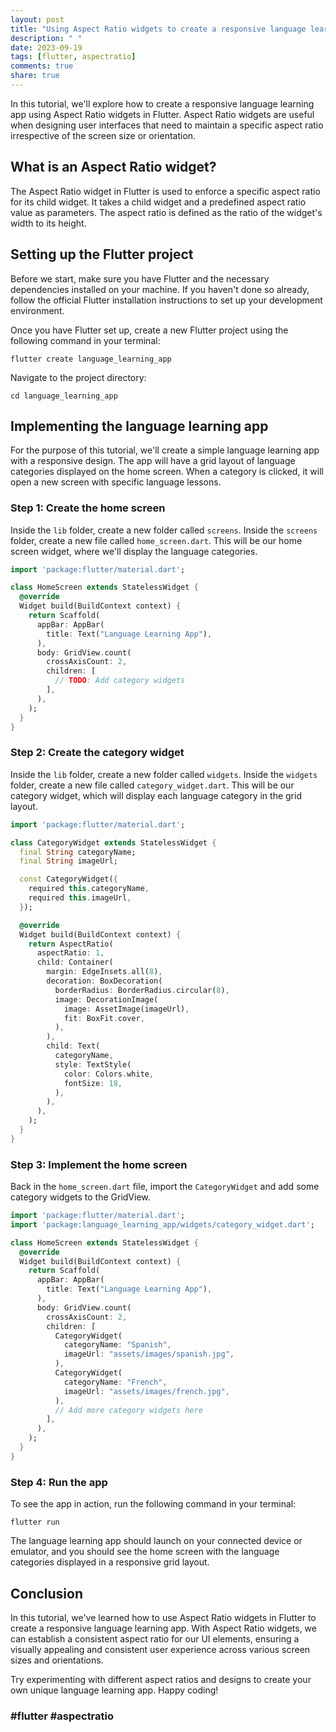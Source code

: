 ```yaml
---
layout: post
title: "Using Aspect Ratio widgets to create a responsive language learning app in Flutter"
description: " "
date: 2023-09-19
tags: [flutter, aspectratio]
comments: true
share: true
---
```


In this tutorial, we'll explore how to create a responsive language learning app using Aspect Ratio widgets in Flutter. Aspect Ratio widgets are useful when designing user interfaces that need to maintain a specific aspect ratio irrespective of the screen size or orientation.

## What is an Aspect Ratio widget?

The Aspect Ratio widget in Flutter is used to enforce a specific aspect ratio for its child widget. It takes a child widget and a predefined aspect ratio value as parameters. The aspect ratio is defined as the ratio of the widget's width to its height.

## Setting up the Flutter project

Before we start, make sure you have Flutter and the necessary dependencies installed on your machine. If you haven't done so already, follow the official Flutter installation instructions to set up your development environment.

Once you have Flutter set up, create a new Flutter project using the following command in your terminal:

```
flutter create language_learning_app
```

Navigate to the project directory:

```
cd language_learning_app
```

## Implementing the language learning app

For the purpose of this tutorial, we'll create a simple language learning app with a responsive design. The app will have a grid layout of language categories displayed on the home screen. When a category is clicked, it will open a new screen with specific language lessons.

### Step 1: Create the home screen

Inside the `lib` folder, create a new folder called `screens`. Inside the `screens` folder, create a new file called `home_screen.dart`. This will be our home screen widget, where we'll display the language categories.

```dart
import 'package:flutter/material.dart';

class HomeScreen extends StatelessWidget {
  @override
  Widget build(BuildContext context) {
    return Scaffold(
      appBar: AppBar(
        title: Text("Language Learning App"),
      ),
      body: GridView.count(
        crossAxisCount: 2,
        children: [
          // TODO: Add category widgets
        ],
      ),
    );
  }
}
```

### Step 2: Create the category widget

Inside the `lib` folder, create a new folder called `widgets`. Inside the `widgets` folder, create a new file called `category_widget.dart`. This will be our category widget, which will display each language category in the grid layout.

```dart
import 'package:flutter/material.dart';

class CategoryWidget extends StatelessWidget {
  final String categoryName;
  final String imageUrl;

  const CategoryWidget({
    required this.categoryName,
    required this.imageUrl,
  });

  @override
  Widget build(BuildContext context) {
    return AspectRatio(
      aspectRatio: 1,
      child: Container(
        margin: EdgeInsets.all(8),
        decoration: BoxDecoration(
          borderRadius: BorderRadius.circular(8),
          image: DecorationImage(
            image: AssetImage(imageUrl),
            fit: BoxFit.cover,
          ),
        ),
        child: Text(
          categoryName,
          style: TextStyle(
            color: Colors.white,
            fontSize: 18,
          ),
        ),
      ),
    );
  }
}
```

### Step 3: Implement the home screen

Back in the `home_screen.dart` file, import the `CategoryWidget` and add some category widgets to the GridView.

```dart
import 'package:flutter/material.dart';
import 'package:language_learning_app/widgets/category_widget.dart';

class HomeScreen extends StatelessWidget {
  @override
  Widget build(BuildContext context) {
    return Scaffold(
      appBar: AppBar(
        title: Text("Language Learning App"),
      ),
      body: GridView.count(
        crossAxisCount: 2,
        children: [
          CategoryWidget(
            categoryName: "Spanish",
            imageUrl: "assets/images/spanish.jpg",
          ),
          CategoryWidget(
            categoryName: "French",
            imageUrl: "assets/images/french.jpg",
          ),
          // Add more category widgets here
        ],
      ),
    );
  }
}
```

### Step 4: Run the app

To see the app in action, run the following command in your terminal:

```
flutter run
```

The language learning app should launch on your connected device or emulator, and you should see the home screen with the language categories displayed in a responsive grid layout.

## Conclusion

In this tutorial, we've learned how to use Aspect Ratio widgets in Flutter to create a responsive language learning app. With Aspect Ratio widgets, we can establish a consistent aspect ratio for our UI elements, ensuring a visually appealing and consistent user experience across various screen sizes and orientations.

Try experimenting with different aspect ratios and designs to create your own unique language learning app. Happy coding!

### #flutter #aspectratio